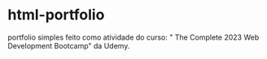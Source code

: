 # html-portfolio
portfolio simples feito como atividade do curso: " The Complete 2023 Web Development Bootcamp" da Udemy.
